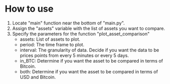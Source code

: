 # How to use

  1. Locate "main" function near the bottom of "main.py". 
  2. Assign the "assets" variable with the list of assets you want to compare.
  3. Specify the parameters for the function "plot_asset_comparison"
      - assets: List of assets to plot.
      - period: The time frame to plot.
      - interval: The granularity of data. Decide if you want the data to be prices points from every 5 minutes or every 5 days. 
      - in_BTC: Determine if you want the asset to be compared in terms of Bitcoin.
      - both: Determine if you want the asset to be compared in terms of USD and Bitcoin.
